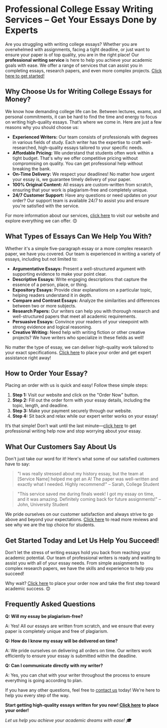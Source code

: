 # Professional College Essay Writing Services – Get Your Essays Done by Experts

Are you struggling with writing college essays? Whether you are overwhelmed with assignments, facing a tight deadline, or just want to ensure your paper is of top quality, you are in the right place! Our **professional writing service** is here to help you achieve your academic goals with ease. We offer a range of services that can assist you in completing essays, research papers, and even more complex projects. [Click here to get started!](https://tinyurl.com/topessay?keyword=writing+college+essays+for+money)

## Why Choose Us for Writing College Essays for Money?

We know how demanding college life can be. Between lectures, exams, and personal commitments, it can be hard to find the time and energy to focus on writing high-quality essays. That’s where we come in. Here are just a few reasons why you should choose us:

- **Experienced Writers:** Our team consists of professionals with degrees in various fields of study. Each writer has the expertise to craft well-researched, high-quality essays tailored to your specific needs.
- **Affordable Pricing:** We understand that students often work within a tight budget. That's why we offer competitive pricing without compromising on quality. You can get professional help without breaking the bank.
- **On-Time Delivery:** We respect your deadlines! No matter how urgent your essay is, we guarantee timely delivery of your paper.
- **100% Original Content:** All essays are custom-written from scratch, ensuring that your work is plagiarism-free and completely unique.
- **24/7 Customer Support:** Have any questions or need updates on your order? Our support team is available 24/7 to assist you and ensure you're satisfied with the service.

For more information about our services, [click here](https://tinyurl.com/topessay?keyword=writing+college+essays+for+money) to visit our website and explore everything we can offer. 😊

## What Types of Essays Can We Help You With?

Whether it's a simple five-paragraph essay or a more complex research paper, we have you covered. Our team is experienced in writing a variety of essays, including but not limited to:

- **Argumentative Essays:** Present a well-structured argument with supporting evidence to make your point clear.
- **Descriptive Essays:** Write engaging descriptions that capture the essence of a person, place, or thing.
- **Expository Essays:** Provide clear explanations on a particular topic, helping readers understand it in depth.
- **Compare and Contrast Essays:** Analyze the similarities and differences between two or more subjects.
- **Research Papers:** Our writers can help you with thorough research and well-structured papers that meet all academic requirements.
- **Persuasive Essays:** Convince your readers of your viewpoint with strong evidence and logical reasoning.
- **Creative Writing:** Need help with writing fiction or other creative projects? We have writers who specialize in these fields as well!

No matter the type of essay, we can deliver high-quality work tailored to your exact specifications. [Click here](https://tinyurl.com/topessay?keyword=writing+college+essays+for+money) to place your order and get expert assistance right away!

## How to Order Your Essay?

Placing an order with us is quick and easy! Follow these simple steps:

1. **Step 1:** Visit our website and click on the "Order Now" button.
2. **Step 2:** Fill out the order form with your essay details, including the topic, length, and deadline.
3. **Step 3:** Make your payment securely through our website.
4. **Step 4:** Sit back and relax while our expert writer works on your essay!

It’s that simple! Don’t wait until the last minute—[click here](https://tinyurl.com/topessay?keyword=writing+college+essays+for+money) to get professional writing help now and stop worrying about your essay.

## What Our Customers Say About Us

Don't just take our word for it! Here's what some of our satisfied customers have to say:

> "I was really stressed about my history essay, but the team at [Service Name] helped me get an A! The paper was well-written and exactly what I needed. Highly recommend!" – Sarah, College Student

> "This service saved me during finals week! I got my essay on time, and it was amazing. Definitely coming back for future assignments!" – John, University Student

We pride ourselves on our customer satisfaction and always strive to go above and beyond your expectations. [Click here](https://tinyurl.com/topessay?keyword=writing+college+essays+for+money) to read more reviews and see why we are the top choice for students.

## Get Started Today and Let Us Help You Succeed!

Don’t let the stress of writing essays hold you back from reaching your academic potential. Our team of professional writers is ready and waiting to assist you with all of your essay needs. From simple assignments to complex research papers, we have the skills and experience to help you succeed!

Why wait? [Click here](https://tinyurl.com/topessay?keyword=writing+college+essays+for+money) to place your order now and take the first step toward academic success. 😊

## Frequently Asked Questions

**Q: Will my essay be plagiarism-free?**

A: Yes! All our essays are written from scratch, and we ensure that every paper is completely unique and free of plagiarism.

**Q: How do I know my essay will be delivered on time?**

A: We pride ourselves on delivering all orders on time. Our writers work efficiently to ensure your essay is submitted within the deadline.

**Q: Can I communicate directly with my writer?**

A: Yes, you can chat with your writer throughout the process to ensure everything is going according to plan.

If you have any other questions, feel free to [contact us](https://tinyurl.com/topessay?keyword=writing+college+essays+for+money) today! We're here to help you every step of the way.

**Start getting high-quality essays written for you now! [Click here](https://tinyurl.com/topessay?keyword=writing+college+essays+for+money) to place your order!**

_Let us help you achieve your academic dreams with ease! 🎓_
